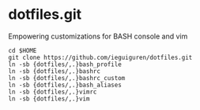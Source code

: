 dotfiles.git
============
Empowering customizations for BASH console and vim 

```
cd $HOME
git clone https://github.com/ieguiguren/dotfiles.git
ln -sb {dotfiles/,.}bash_profile 
ln -sb {dotfiles/,.}bashrc 
ln -sb {dotfiles/,.}bashrc_custom 
ln -sb {dotfiles/,.}bash_aliases 
ln -sb {dotfiles/,.}vimrc 
ln -sb {dotfiles/,.}vim
```

